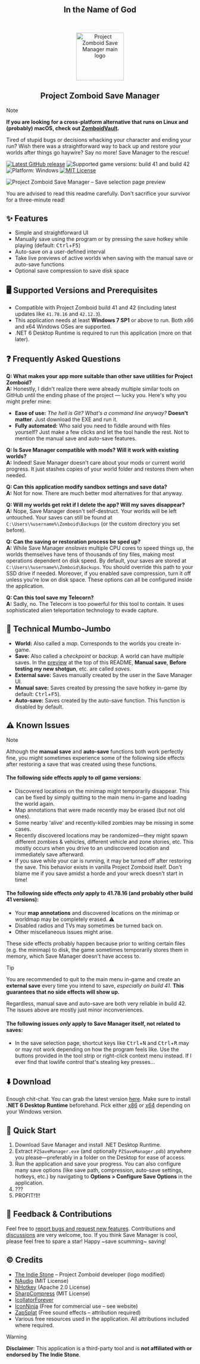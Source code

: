 <p align="center">
	<h2 align="center">In the Name of God</h2>
</p>

<br>

<p align="center">
	<img alt="Project Zomboid Save Manager main logo" src="RepoImages/SaveManagerMainLogo.webp" width="128" height="128"><br>
	<h2 align="center">Project Zomboid Save Manager</h2>
</p>

> [!NOTE]
> **If you are looking for a cross-platform alternative that runs on Linux and (probably) macOS, check out [ZomboidVault](https://github.com/indepth666/ZomboidVault).**

Tired of stupid bugs or decisions whacking your character and ending your run? Wish there was a straightforward way to back up and restore your worlds after things go haywire? Say no more! Save Manager to the rescue!

[![Latest GitHub release](https://img.shields.io/github/v/release/Wirmaple73/PZSaveManager)](https://github.com/Wirmaple73/PZSaveManager/releases) <img alt="Supported game versions: build 41 and build 42" src="https://img.shields.io/badge/game_version-build_41_&_42-purple"> ![Platform: Windows](https://img.shields.io/badge/platform-windows-blue) [![MIT License](https://img.shields.io/badge/license-MIT-forestgreen)](LICENSE)

![Project Zomboid Save Manager – Save selection page preview](RepoImages/SaveSelectionPagePreview.webp)

You are advised to read this readme carefully. Don't sacrifice your survivor for a three-minute read!

## ✨ Features
* Simple and straightforward UI
* Manually save using the program or by pressing the save hotkey while playing (default: <kbd>Ctrl</kbd>+<kbd>F5</kbd>)
* Auto-save on a user-defined interval
* Take live previews of active worlds when saving with the manual save or auto-save functions
* Optional save compression to save disk space

## 🖥️ Supported Versions and Prerequisites
* Compatible with Project Zomboid build 41 and 42 (including latest updates like `41.78.16` and `42.12.3`).
* This application needs at least **Windows 7 SP1** or above to run. Both x86 and x64 Windows OSes are supported.
* .NET 6 Desktop Runtime is required to run this application (more on that later).

## ❓ Frequently Asked Questions
**Q: What makes your app more suitable than other save utilities for Project Zomboid?** <br>
**A:** Honestly, I didn't realize there were already multiple similar tools on GitHub until the ending phase of the project — lucky you. Here's why you might prefer mine:
* **Ease of use:** *The hell is Git? What's a command line anyway?* **Doesn't matter**. Just download the EXE and run it.
* **Fully automated:** Who said you need to fiddle around with files yourself? Just make a few clicks and let the tool handle the rest. Not to mention the manual save and auto-save features.

**Q: Is Save Manager compatible with mods? Will it work with existing worlds?** <br>
**A:** Indeed! Save Manager doesn't care about your mods or current world progress. It just stashes copies of your world folder and restores them when needed.

**Q: Can this application modify sandbox settings and save data?** <br>
**A:** Not for now. There are much better mod alternatives for that anyway.

**Q: Will my worlds get rekt if I delete the app? Will my saves disappear?** <br>
**A:** Nope, Save Manager doesn't self-destruct. Your worlds will be left untouched. Your saves can still be found at `C:\Users\%username%\Zomboid\Backups` (or the custom directory you set before).

**Q: Can the saving or restoration process be sped up?** <br>
**A:** While Save Manager *enslaves* multiple CPU cores to speed things up, the worlds themselves have tens of thousands of tiny files, making most operations dependent on disk speed. By default, your saves are stored at `C:\Users\%username%\Zomboid\Backups`. You should override this path to your SSD drive if needed. Moreover, if you enabled save compression, turn it off unless you're low on disk space. These options can all be configured inside the application.

**Q: Can this tool save my Telecorn?** <br>
**A:** Sadly, no. The Telecorn is too powerful for this tool to contain. It uses sophisticated alien teleportation technology to evade capture.

## 📙 Technical Mumbo-Jumbo
* **World:** Also called a *map*. Corresponds to the worlds you create in-game.
* **Save:** Also called a *checkpoint* or *backup*. A world can have multiple saves. In the [preview](#project-zomboid-save-manager) at the top of this README, **Manual save**, **Before testing my new shotgun**, etc. are called *saves*.
* **External save:** Saves manually created by the user in the Save Manager UI.
* **Manual save:** Saves created by pressing the save hotkey in-game (by default: <kbd>Ctrl</kbd>+<kbd>F5</kbd>).
* **Auto-save:** Saves created by the auto-save function. This function is disabled by default.

## ⚠️ Known Issues
> [!NOTE]
> Although the **manual save** and **auto-save** functions both work perfectly fine, you might sometimes experience some of the following side effects after restoring a save that was created using these functions.

#### The following side effects apply to *all* game versions:
* Discovered locations on the minimap might temporarily disappear. This can be fixed by simply quitting to the main menu in-game and loading the world again.
* Map annotations that were made recently may be erased (but not old ones).
* Some nearby 'alive' and recently-killed zombies may be missing in some cases.
* Recently discovered locations may be randomized—they might spawn different zombies & vehicles, different vehicle and zone stories, etc. This mostly occurs when you drive to an undiscovered location and immediately save afterward.
* If you save while your car is running, it may be turned off after restoring the save. This behavior exists in vanilla Project Zomboid itself. Don't blame me if you save amidst a horde and your wreck doesn't start in time!

#### The following side effects *only* apply to 41.78.16 (and probably other build 41 versions):
* Your **map annotations** and discovered locations on the minimap or worldmap may be completely erased. ⚠️
* Disabled radios and TVs may sometimes be turned back on.
* Other miscellaneous issues might arise.

These side effects probably happen because prior to writing certain files (e.g. the minimap) to disk, the game sometimes temporarily stores them in memory, which Save Manager doesn't have access to.

> [!TIP]
> You are recommended to quit to the main menu in-game and create an **external save** every time you intend to save, *especially on build 41.* **This guarantees that no side effects will show up.**

Regardless, manual save and auto-save are both very reliable in build 42. The issues above are mostly just minor inconveniences.

#### The following issues *only* apply to Save Manager itself, not related to saves:
* In the save selection page, shortcut keys like <kbd>Ctrl</kbd>+<kbd>N</kbd> and <kbd>Ctrl</kbd>+<kbd>R</kbd> may or may not work depending on how the program feels like. Use the buttons provided in the tool strip or right-click context menu instead. If I ever find that lowlife control that's stealing key presses...

## ⬇️ Download
Enough chit-chat. You can grab the latest version [here](https://github.com/Wirmaple73/PZSaveManager/releases/latest). Make sure to install **.NET 6 Desktop Runtime** beforehand. Pick either [x86](https://aka.ms/dotnet/6.0/windowsdesktop-runtime-win-x86.exe) or [x64](https://aka.ms/dotnet/6.0/windowsdesktop-runtime-win-x64.exe) depending on your Windows version.

## 🚀 Quick Start
1. Download Save Manager and install .NET Desktop Runtime.
2. Extract `PZSaveManager.exe` (and optionally `PZSaveManager.pdb`) anywhere you please—preferably in a folder on the Desktop for ease of access.
3. Run the application and save your progress. You can also configure many save options (like save path, compression, auto-save settings, hotkeys, etc.) by navigating to **Options > Configure Save Options** in the application.
4. ???
5. PROFIT!1!!

## 💬 Feedback & Contributions
Feel free to [report bugs and request new features](https://github.com/Wirmaple73/PZSaveManager/issues). Contributions and [discussions](https://github.com/Wirmaple73/PZSaveManager/discussions) are very welcome, too. If you think Save Manager is cool, please feel free to spare a star! Happy ~save scumming~ saving!

## ©️ Credits
* [The Indie Stone](https://theindiestone.com) – Project Zomboid developer (logo modified)
* [NAudio](https://github.com/naudio/NAudio) (MIT License)
* [NHotkey](https://github.com/thomaslevesque/NHotkey) (Apache 2.0 License)
* [SharpCompress](https://github.com/adamhathcock/sharpcompress) (MIT License)
* [IcollatorForever](https://adv12.github.io/IcollatorForever/)
* [IconNinja](https://www.iconninja.com/) (Free for commercial use – see website)
* [ZapSplat](https://www.zapsplat.com/) (Free sound effects – attribution required)
* Various free resources used in the application. All attributions included where required.

> [!WARNING]
> **Disclaimer**: This application is a third-party tool and is **not affiliated with or endorsed by The Indie Stone**.
